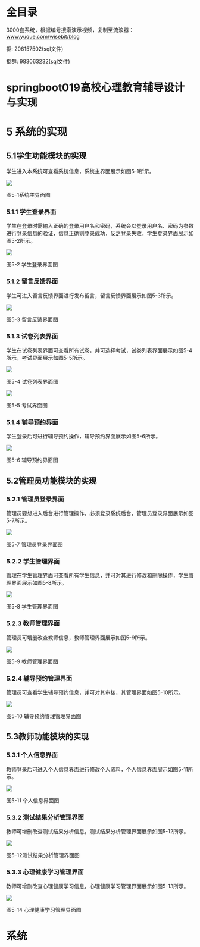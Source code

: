 # 全目录

3000套系统，根据编号搜索演示视频，复制至流浪器：www.yuque.com/wisebit/blog


<p>抠: 206157502(sql文件)</p>
<p>抠群: 983063232(sql文件)</p>


# springboot019高校心理教育辅导设计与实现
# 5 系统的实现
## 5.1学生功能模块的实现
学生进入本系统可查看系统信息，系统主界面展示如图5-1所示。

![](/md/blog.019.png)

图5-1系统主界面图
### 5.1.1 学生登录界面
学生在登录时需输入正确的登录用户名和密码，系统会以登录用户名、密码为参数进行登录信息的验证，信息正确则登录成功，反之登录失败，学生登录界面展示如图5-2所示。

![](/md/blog.020.png)

图5-2 学生登录界面图
### 5.1.2 留言反馈界面
学生可进入留言反馈界面进行发布留言，留言反馈界面展示如图5-3所示。

![](/md/blog.021.png)

图5-3   留言反馈界面图
### 5.1.3 试卷列表界面
学生在试卷列表界面可查看所有试卷，并可选择考试，试卷列表界面展示如图5-4所示，考试界面展示如图5-5所示。

![](/md/blog.022.png)

图5-4 试卷列表界面图

![](/md/blog.023.png)

图5-5  考试界面图
### 5.1.4 辅导预约界面
学生登录后可进行辅导预约操作，辅导预约界面展示如图5-6所示。

![](/md/blog.024.png)

图5-6 辅导预约界面图
## 5.2管理员功能模块的实现
### 5.2.1 管理员登录界面
管理员要想进入后台进行管理操作，必须登录系统后台，管理员登录界面展示如图5-7所示。

![](/md/blog.025.png)

图5-7 管理员登录界面图
### 5.2.2 学生管理界面
管理在学生管理界面可查看所有学生信息，并可对其进行修改和删除操作，学生管理界面展示如图5-8所示。

![](/md/blog.026.png)

图5-8 学生管理界面图
### 5.2.3 教师管理界面
管理员可增删改查教师信息，教师管理界面展示如图5-9所示。

![](/md/blog.027.png)

图5-9 教师管理界面图
### 5.2.4 辅导预约管理界面
管理员可查看学生辅导预约信息，并可对其审核，其管理界面如图5-10所示。

![](/md/blog.028.png)

图5-10 辅导预约管理管理界面图
## 5.3教师功能模块的实现
### 5.3.1 个人信息界面
教师登录后可进入个人信息界面进行修改个人资料，个人信息界面展示如图5-11所示。

![](/md/blog.029.png)

图5-11 个人信息界面图
### 5.3.2 测试结果分析管理界面
教师可增删改查测试结果分析信息，测试结果分析管理界面展示如图5-12所示。

![](/md/blog.030.png)

图5-12测试结果分析管理界面图
### 5.3.3 心理健康学习管理界面
教师可增删改查心理健康学习信息，心理健康学习管理界面展示如图5-13所示。

![](/md/blog.031.png)

图5-14 心理健康学习管理界面图



# 系统









